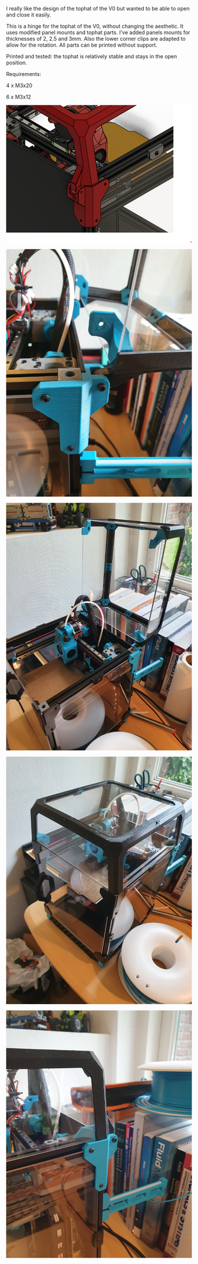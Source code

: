 I really like the design of the tophat of the V0 but wanted to be able to open and close it easily.

This is a hinge for the tophat of the V0, without changing the aesthetic.
It uses modified panel mounts and tophat parts. I've added panels mounts for thicknesses of 2, 2.5 and 3mm. 
Also the lower corner clips are adapted to allow for the rotation.
All parts can be printed without support.

Printed and tested: the tophat is relatively stable and stays in the open position.

Requirements:

4 x M3x20

6 x M3x12

![image](Images/TopHathinge_render.png)

![image](Images/Zoom_open.jpg)

![image](Images/Tophat_open.jpg)

![image](Images/Tophat_closed.jpg)

![image](Images/Zoom_closed.jpg)
